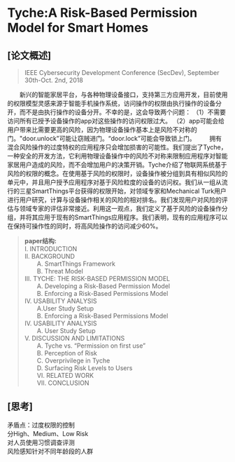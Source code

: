 # Tyche:A Risk-Based Permission Model for Smart Homes
## [论文概述]
> IEEE Cybersecurity Development Conference (SecDev), September 30th-Oct. 2nd, 2018

&emsp;&emsp;新兴的智能家居平台，与各种物理设备接口，支持第三方应用开发，目前使用的权限模型灵感来源于智能手机操作系统，访问操作的权限由执行操作的设备分开，而不是由执行操作的设备分开。不幸的是，这会导致两个问题：
（1）不需要访问所有已授予设备操作的app对这些操作的访问权限过大。
（2）app可能会给用户带来比需要更高的风险，因为物理设备操作基本上是风险不对称的门。"door.unlock"可能让窃贼进门。“door.lock”可能会导致锁上门。
&emsp;&emsp;拥有混合风险操作的过度特权的应用程序只会增加损害的可能性。我们提出了Tyche，一种安全的开发方法，它利用物理设备操作中的风险不对称来限制应用程序对智能家居用户造成的风险，而不会增加用户的决策开销。Tyche介绍了物联网系统基于风险的权限的概念。在使用基于风险的权限时，设备操作被分组到具有相似风险的单元中，并且用户授予应用程序对基于风险粒度的设备的访问权。我们从一组从流行的三星SmartThings平台获得的权限开始，对领域专家和Mechanical Turk用户进行用户研究，计算与设备操作相关的风险的相对排名。我们发现用户对风险的评估与领域专家的评估非常接近。利用这一观点，我们定义了基于风险的设备操作分组，并将其应用于现有的SmartThings应用程序。我们表明，现有的应用程序可以在保持可操作性的同时，将高风险操作的访问减少60%。
>__paper结构:__   
>I. INTRODUCTION   
>II. BACKGROUND   
>&emsp;&emsp;A. SmartThings Framework  
>&emsp;&emsp;B. Threat Model   
>III. TYCHE: THE RISK-BASED PERMISSION MODEL   
>&emsp;&emsp;A. Developing a Risk-Based Permission Model   
>&emsp;&emsp;B. Enforcing a Risk-Based Permissions Model   
>IV. USABILITY ANALYSIS  
>&emsp;&emsp;A.User Study Setup  
>&emsp;&emsp;B. Enforcing a Risk-Based Permissions Model     
>IV. USABILITY ANALYSIS   
>&emsp;&emsp;A. User Study Setup  
>V. DISCUSSION AND LIMITATIONS    
>&emsp;&emsp;A. Tyche vs. “Permission on first use”   
>&emsp;&emsp;B. Perception of Risk      
>&emsp;&emsp;C. Overprivilege in Tyche   
>&emsp;&emsp;D. Surfacing Risk Levels to Users   
>&emsp;&emsp;VI. RELATED WORK  
>&emsp;&emsp;VII. CONCLUSION      
## [思考]  
矛盾点：过度权限的控制    
分High、Medium、Low Risk   
对人员使用习惯调查评测    
风险感知针对不同年龄段的人群   

